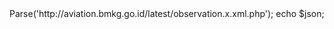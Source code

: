 <?php
include "function.php";

$XmlToJson = new XmlToJson();
$json = $XmlToJson->Parse('http://aviation.bmkg.go.id/latest/observation.x.xml.php');
echo $json;
